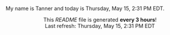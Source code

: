 My name is Tanner and today is Thursday, May 15, 2:31 PM EDT.

<p align="center">This <i>README</i> file is generated <b>every 3 hours</b>!</br>Last refresh: Thursday, May 15, 2:31 PM EDT<br /></p>

